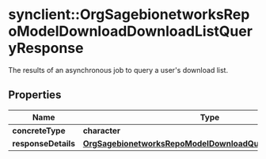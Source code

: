 # synclient::OrgSagebionetworksRepoModelDownloadDownloadListQueryResponse

The results of an asynchronous job to query a user's download list.

## Properties
Name | Type | Description | Notes
------------ | ------------- | ------------- | -------------
**concreteType** | **character** |  | [optional] 
**responseDetails** | [**OrgSagebionetworksRepoModelDownloadQueryResponseDetails**](org.sagebionetworks.repo.model.download.QueryResponseDetails.md) |  | [optional] 


